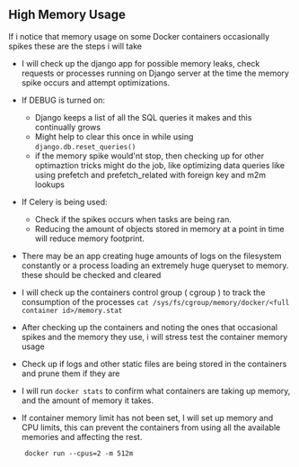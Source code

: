 ## High Memory Usage
If i notice that memory usage on some Docker containers occasionally spikes these are the steps i will take
- I will check up the django app for possible memory leaks, check requests or processes running on Django server at the time the memory spike occurs and attempt optimizations.
- If DEBUG is turned on:
   -  Django keeps a list of all the SQL queries it makes and this continually grows
   - Might help to clear this once in while using `django.db.reset_queries()`
   - if the memory spike would'nt stop, then checking up for other optimaztion tricks might do the job, like optimizing data queries like using prefetch and prefetch_related with foreign key and m2m lookups
- If Celery is being used:
    - Check if the spikes occurs when tasks are being ran.
    - Reducing the amount of objects stored in memory at a point in time will reduce memory footprint.
- There may be an app creating huge amounts of logs on the filesystem constantly or a process loading an extremely huge queryset to memory. these should be checked and cleared
- I will check up the containers control group ( cgroup ) to track the consumption of the processes `cat /sys/fs/cgroup/memory/docker/<full container id>/memory.stat`
- After checking up the containers and noting the ones that occasional spikes and the memory they use, i will stress test the container memory usage
- Check up if logs and other static files are being stored in the containers and prune them if they are

- I will run `docker stats` to confirm what containers are taking up memory, and the amount of memory it takes.
- If container memory limit has not been set, I will set up memory and CPU limits, this can prevent the containers from using all the available memories and affecting the rest. 
```
    docker run --cpus=2 -m 512m
```
